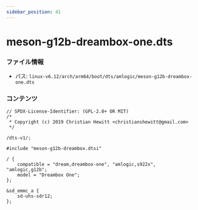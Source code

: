```yaml
---
sidebar_position: 41
---
```

# meson-g12b-dreambox-one.dts

### ファイル情報

- パス: `linux-v6.12/arch/arm64/boot/dts/amlogic/meson-g12b-dreambox-one.dts`

### コンテンツ

```dts
// SPDX-License-Identifier: (GPL-2.0+ OR MIT)
/*
 * Copyright (c) 2019 Christian Hewitt <christianshewitt@gmail.com>
 */

/dts-v1/;

#include "meson-g12b-dreambox.dtsi"

/ {
	compatible = "dream,dreambox-one", "amlogic,s922x", "amlogic,g12b";
	model = "Dreambox One";
};

&sd_emmc_a {
	sd-uhs-sdr12;
};

```
